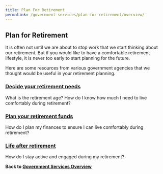 ```yaml
---
title: Plan For Retirement
permalink: /government-services/plan-for-retirement/overview/
---
```


## Plan for Retirement

It is often not until we are about to stop work that we start thinking about our retirement. But if you would like to have a comfortable retirement lifestyle, it is never too early to start planning for the future.

Here are some resources from various government agencies that we thought would be useful in your retirement planning.


### [Decide your retirement needs](/government-services/plan-for-retirement/determine-needs/)
What is the retirement age? How do I know how much I need to live comfortably during retirement?


### [Plan your retirement funds](/government-services/plan-for-retirement/cpf-for-retirement/)
How do I plan my finances to ensure I can live comfortably during retirement? 


### [Life after retirement](/government-services/plan-for-retirement/life/)
How do I stay active and engaged during my retirement? 



**Back to [Government Services Overview](/government-services/overview/)**

